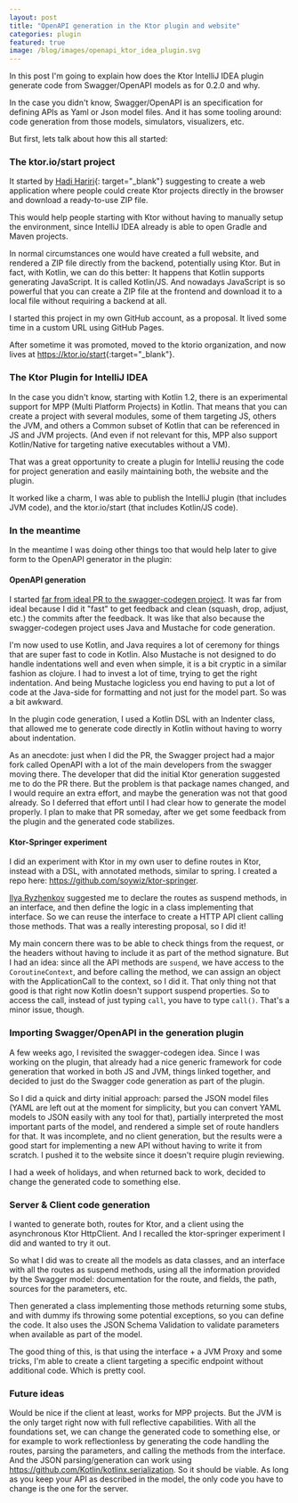 ```yaml
---
layout: post
title: "OpenAPI generation in the Ktor plugin and website"
categories: plugin
featured: true
image: /blog/images/openapi_ktor_idea_plugin.svg
---
```


In this post I'm going to explain how does the Ktor IntelliJ IDEA plugin generate code from Swagger/OpenAPI models
as for 0.2.0 and why.

In the case you didn't know, Swagger/OpenAPI is an specification for defining APIs as Yaml or Json model files.
And it has some tooling around: code generation from those models, simulators, visualizers, etc.

But first, lets talk about how this all started:

### The ktor.io/start project

It started by [Hadi Hariri](https://hadihariri.com/){: target="_blank"} suggesting to create a web application
where people could create Ktor projects directly in the browser and download a ready-to-use ZIP file.

This would help people starting with Ktor without having to manually setup the environment, since IntelliJ IDEA
already is able to open Gradle and Maven projects.

In normal circumstances one would have created a full website, and rendered a ZIP file
directly from the backend, potentially using Ktor. But in fact, with Kotlin, we can do this better:
It happens that Kotlin supports generating JavaScript. It is called Kotlin/JS. And nowadays JavaScript
is so powerful that you can create a ZIP file at the frontend and download it to a local file without
requiring a backend at all.

I started this project in my own GitHub account, as a proposal. It lived some time in a custom URL
using GitHub Pages.

After sometime it was promoted, moved to the ktorio organization, and now lives at <https://ktor.io/start>{:target="_blank"}.

### The Ktor Plugin for IntelliJ IDEA

In the case you didn't know, starting with Kotlin 1.2, there is an experimental support for MPP (Multi Platform Projects)
in Kotlin. That means that you can create a project with several modules, some of them targeting JS, others the JVM,
and others a Common subset of Kotlin that can be referenced in JS and JVM projects. (And even if not relevant for this,
MPP also support Kotlin/Native for targeting native executables without a VM).

That was a great opportunity to create a plugin for IntelliJ reusing the code for project generation and easily
maintaining both, the website and the plugin.

It worked like a charm, I was able to publish the IntelliJ plugin (that includes JVM code), and the ktor.io/start
(that includes Kotlin/JS code).

### In the meantime

In the meantime I was doing other things too that would help later to give form to the OpenAPI generator in the plugin:

#### OpenAPI generation

I started [far from ideal PR to the swagger-codegen project](https://github.com/swagger-api/swagger-codegen/pull/8092).
It was far from ideal because I did it "fast" to get feedback and clean (squash, drop, adjust, etc.) the commits after the feedback.
It was like that also because the swagger-codegen project uses Java and Mustache for code generation.

I'm now used to use Kotlin, and Java requires a lot of ceremony for things that are super fast to code in Kotlin.
Also Mustache is not designed to do handle indentations well and even when simple, it is a bit cryptic in a similar
fashion as clojure. I had to invest a lot of time, trying to get the right indentation. And being Mustache logicless
you end having to put a lot of code at the Java-side for formatting and not just for the model part. So was a bit awkward. 

In the plugin code generation, I used a Kotlin DSL with an Indenter class, that allowed me to generate code directly in
Kotlin without having to worry about indentation.

As an anecdote: just when I did the PR, the Swagger project had a major fork called OpenAPI with a lot of the main
developers from the swagger moving there. The developer that did the initial Ktor generation suggested me to do the
PR there. But the problem is that package names changed, and I would require an extra effort, and maybe the generation
was not that good already. So I deferred that effort until I had clear how to generate the model properly.
I plan to make that PR someday, after we get some feedback from the plugin and the generated code stabilizes.

#### Ktor-Springer experiment

I did an experiment with Ktor in my own user to define routes in Ktor, instead with a DSL, with annotated methods,
similar to spring. I created a repo here: <https://github.com/soywiz/ktor-springer>.

[Ilya Ryzhenkov](https://github.com/orangy) suggested me to declare the routes as suspend methods, in an interface,
and then define the logic in a class implementing that interface. So we can reuse the interface to create a HTTP API
client calling those methods. That was a really interesting proposal, so I did it!

My main concern there was to be able to check things from the request, or the headers without having to include
it as part of the method signature. But I had an idea: since all the API methods are `suspend`, we have access
to the `CoroutineContext`, and before calling the method, we can assign an object with the ApplicationCall to the
context, so I did it. That only thing not that good is that right now Kotlin doesn't support suspend properties.
So to access the call, instead of just typing `call`, you have to type `call()`. That's a minor issue, though.

### Importing Swagger/OpenAPI in the generation plugin

A few weeks ago, I revisited the swagger-codegen idea. Since I was working on the plugin,
that already had a nice generic framework for code generation that worked in both JS and JVM,
things linked together, and decided to just do the Swagger code generation as part of the plugin.

So I did a quick and dirty initial approach: parsed the JSON model files (YAML are left out at the moment for simplicity,
but you can convert YAML models to JSON easily with any tool for that), partially interpreted the most important parts
of the model, and rendered a simple set of route handlers for that.
It was incomplete, and no client generation, but the results were a good start for implementing a new API without
having to write it from scratch. I pushed it to the website since it doesn't require plugin reviewing.

I had a week of holidays, and when returned back to work, decided to change the generated code to something else.

### Server & Client code generation

I wanted to generate both, routes for Ktor, and a client using the asynchronous Ktor HttpClient. And I recalled the
ktor-springer experiment I did and wanted to try it out.

So what I did was to create all the models as data classes, and an interface with all the routes as suspend methods,
using all the information provided by the Swagger model: documentation for the route, and fields, the path, sources
for the parameters, etc.

Then generated a class implementing those methods returning some stubs, and with dummy ifs throwing some potential
exceptions, so you can define the code. It also uses the JSON Schema Validation to validate parameters when available
as part of the model.

The good thing of this, is that using the interface + a JVM Proxy and some tricks, I'm able to create a client
targeting a specific endpoint without additional code. Which is pretty cool.
 
### Future ideas

Would be nice if the client at least, works for MPP projects. But the JVM is the only target right now with full reflective capabilities.
With all the foundations set, we can change the generated code to something else, or for example to work
reflectionless by generating the code handling the routes, parsing the parameters, and calling the methods from the interface.
And the JSON parsing/generation can work using <https://github.com/Kotlin/kotlinx.serialization>. So it should be viable.
As long as you keep your API as described in the model, the only code you have to change is the one for the server. 
